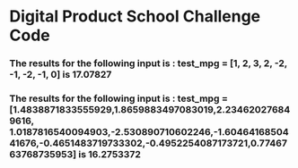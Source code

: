 # Digital Product School Challenge Code


### The results for the following input is : test_mpg = [1, 2, 3, 2, -2, -1, -2, -1, 0] is 17.07827
### The results for the following input is : test_mpg = [1.4838871833555929,1.8659883497083019,2.234620276849616, 1.0187816540094903,-2.530890710602246,-1.6046416850441676,-0.4651483719733302,-0.4952254087173721,0.7746763768735953] is 16.2753372
